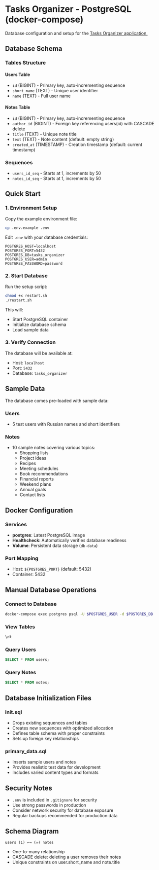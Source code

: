 # Tasks Organizer - PostgreSQL (docker-compose)

Database configuration and setup for the [Tasks Organizer application. ](https://github.com/UmbrellaLeaf5/tasks_organizer)

## Database Schema

### Tables Structure

#### Users Table

- `id` (BIGINT) - Primary key, auto-incrementing sequence
- `short_name` (TEXT) - Unique user identifier
- `name` (TEXT) - Full user name

#### Notes Table

- `id` (BIGINT) - Primary key, auto-incrementing sequence
- `author_id` (BIGINT) - Foreign key referencing users(id) with CASCADE delete
- `title` (TEXT) - Unique note title
- `text` (TEXT) - Note content (default: empty string)
- `created_at` (TIMESTAMP) - Creation timestamp (default: current timestamp)

### Sequences

- `users_id_seq` - Starts at 1, increments by 50
- `notes_id_seq` - Starts at 1, increments by 50

## Quick Start

### 1. Environment Setup

Copy the example environment file:

```bash
cp .env.example .env
```

Edit `.env` with your database credentials:

```env
POSTGRES_HOST=localhost
POSTGRES_PORT=5432
POSTGRES_DB=tasks_organizer
POSTGRES_USER=admin
POSTGRES_PASSWORD=password
```

### 2. Start Database

Run the setup script:

```bash
chmod +x restart.sh
./restart.sh
```

This will:

- Start PostgreSQL container
- Initialize database schema
- Load sample data

### 3. Verify Connection

The database will be available at:

- Host: `localhost`
- Port: `5432`
- Database: `tasks_organizer`

## Sample Data

The database comes pre-loaded with sample data:

### Users

- 5 test users with Russian names and short identifiers

### Notes

- 10 sample notes covering various topics:
  - Shopping lists
  - Project ideas
  - Recipes
  - Meeting schedules
  - Book recommendations
  - Financial reports
  - Weekend plans
  - Annual goals
  - Contact lists

## Docker Configuration

### Services

- **postgres**: Latest PostgreSQL image
- **Healthcheck**: Automatically verifies database readiness
- **Volume**: Persistent data storage (`db-data`)

### Port Mapping

- Host: `${POSTGRES_PORT}` (default: 5432)
- Container: 5432

## Manual Database Operations

### Connect to Database

```bash
docker-compose exec postgres psql -U $POSTGRES_USER -d $POSTGRES_DB
```

### View Tables

```sql
\dt
```

### Query Users

```sql
SELECT * FROM users;
```

### Query Notes

```sql
SELECT * FROM notes;
```

## Database Initialization Files

### init.sql

- Drops existing sequences and tables
- Creates new sequences with optimized allocation
- Defines table schema with proper constraints
- Sets up foreign key relationships

### primary_data.sql

- Inserts sample users and notes
- Provides realistic test data for development
- Includes varied content types and formats

## Security Notes

- `.env` is included in `.gitignore` for security
- Use strong passwords in production
- Consider network security for database exposure
- Regular backups recommended for production data

## Schema Diagram

```
users (1) ←→ (∞) notes
```

- One-to-many relationship
- CASCADE delete: deleting a user removes their notes
- Unique constraints on user.short_name and note.title

